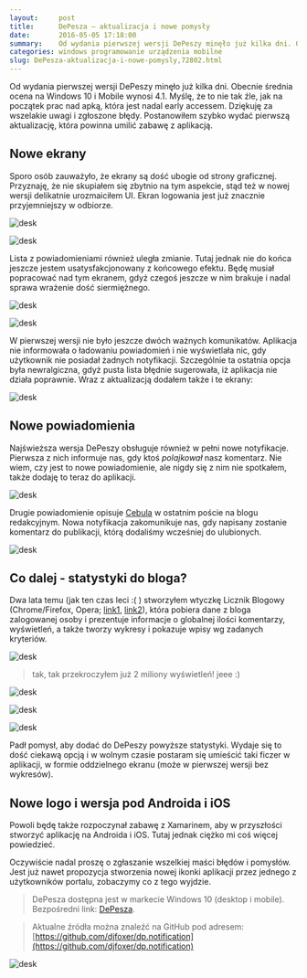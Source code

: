 ```yaml
---
layout:     post
title:      DePesza — aktualizacja i nowe pomysły
date:       2016-05-05 17:18:00
summary:    Od wydania pierwszej wersji DePeszy minęło już kilka dni. Obecnie średnia ocena na Windows 10 i Mobile wynosi 4.1. Myślę, że to nie tak źle, jak na początek prac nad apką, która jest nadal early accessem. Dziękuję za wszelakie uwagi i zgłoszone błędy. Postanowiłem szybko wydać pierwszą aktualizację, która powinna umilić zabawę z aplikacją.Nowe ekrany Sporo osób zauważyło, że ekrany są dość ubogie ...
categories: windows programowanie urządzenia mobilne
slug: DePesza-aktualizacja-i-nowe-pomysly,72802.html
---
```




Od wydania pierwszej wersji DePeszy minęło już kilka dni. Obecnie średnia ocena na Windows 10 i Mobile wynosi 4.1. Myślę, że to nie tak źle, jak na początek prac nad apką, która jest nadal early accessem. Dziękuję za wszelakie uwagi i zgłoszone błędy. Postanowiłem szybko wydać pierwszą aktualizację, która powinna umilić zabawę z aplikacją.



## Nowe ekrany
 


Sporo osób zauważyło, że ekrany są dość ubogie od strony graficznej. Przyznaję, że nie skupiałem się zbytnio na tym aspekcie, stąd też w nowej wersji delikatnie urozmaiciłem UI. Ekran logowania jest już znacznie przyjemniejszy w odbiorze. 


![desk](https://raw.githubusercontent.com/djfoxer/djfoxer.github.io/master/_img/2016-5-5-_43_/g_-_608x405_-_-_72802x20160504002600_2.PNG)


![desk](https://raw.githubusercontent.com/djfoxer/djfoxer.github.io/master/_img/2016-5-5-_43_/g_-_608x405_-_-_72802x20160504002558_0.png)



Lista z powiadomieniami również uległa zmianie. Tutaj jednak nie do końca jeszcze jestem usatysfakcjonowany z końcowego efektu. Będę musiał popracować nad tym ekranem, gdyż czegoś jeszcze w nim brakuje i nadal sprawa wrażenie dość siermiężnego. 


![desk](https://raw.githubusercontent.com/djfoxer/djfoxer.github.io/master/_img/2016-5-5-_43_/g_-_608x405_-_-_72802x20160504002600_1.PNG)


![desk](https://raw.githubusercontent.com/djfoxer/djfoxer.github.io/master/_img/2016-5-5-_43_/g_-_608x405_-_-_72802x20160504002600_0.png)


W pierwszej wersji nie było jeszcze dwóch ważnych komunikatów. Aplikacja nie informowała o ładowaniu powiadomień i nie wyświetlała nic, gdy użytkownik nie posiadał żadnych notyfikacji. Szczególnie ta ostatnia opcja była newralgiczna, gdyż pusta lista błędnie sugerowała, iż aplikacja nie działa poprawnie. Wraz z aktualizacją dodałem także i te ekrany:


![desk](https://raw.githubusercontent.com/djfoxer/djfoxer.github.io/master/_img/2016-5-5-_43_/g_-_608x405_-_-_72802x20160504003804_0.png)




## Nowe powiadomienia


Najświeższa wersja DePeszy obsługuje również w pełni nowe notyfikacje. Pierwsza z nich informuje nas, gdy ktoś  *polajkował*  nasz komentarz. Nie wiem, czy jest to nowe powiadomienie, ale nigdy się z nim nie spotkałem, także dodaję to teraz do aplikacji.


![desk](https://raw.githubusercontent.com/djfoxer/djfoxer.github.io/master/_img/2016-5-5-_43_/g_-_608x405_-_-_72802x20160505150604_1.PNG)


Drugie powiadomienie opisuje [Cebula](http://www.dobreprogramy.pl/Cebula/Kilka-slow-z-deweloperskiego-podworka,72605.html) w ostatnim poście na blogu redakcyjnym. Nowa notyfikacja zakomunikuje nas, gdy napisany zostanie komentarz do publikacji, którą dodaliśmy wcześniej do ulubionych. 


![desk](https://raw.githubusercontent.com/djfoxer/djfoxer.github.io/master/_img/2016-5-5-_43_/g_-_608x405_-_-_72802x20160505150604_0.PNG)



## Co dalej - statystyki do bloga?

Dwa lata temu (jak ten czas leci :( ) stworzyłem wtyczkę  Licznik Blogowy (Chrome/Firefox, Opera; [link1](http://www.dobreprogramy.pl/djfoxer/Licznik-Blogowy-wtyczka-do-ChromeOperyFirefoxa-dla-kazdego-Blogera-portalu-aktualizacja-08.04.14-nowe-funkcjonalnosci-0.6,51846.html), [link2](http://www.dobreprogramy.pl/djfoxer/Licznik-Blogowy-wersja-0.6-czyli-wlasne-statystyki-i-wykresy-tuz-pod-reka,53496.html)), która pobiera dane z bloga zalogowanej osoby i prezentuje informacje o globalnej ilości komentarzy, wyświetleń, a także tworzy wykresy i pokazuje wpisy wg zadanych kryteriów.


![desk](https://raw.githubusercontent.com/djfoxer/djfoxer.github.io/master/_img/2016-5-5-_43_/g_-_608x405_-_-_72802x20160504012035_0.PNG)



> tak, tak przekroczyłem już 2 miliony wyświetleń! jeee :)


![desk](https://raw.githubusercontent.com/djfoxer/djfoxer.github.io/master/_img/2016-5-5-_43_/g_-_608x405_-_-_72802x20160504010628_0.png)


![desk](https://raw.githubusercontent.com/djfoxer/djfoxer.github.io/master/_img/2016-5-5-_43_/g_-_608x405_-_-_72802x20160504010628_1.png)


![desk](https://raw.githubusercontent.com/djfoxer/djfoxer.github.io/master/_img/2016-5-5-_43_/g_-_608x405_-_-_72802x20160504010628_2.png)



Padł pomysł, aby dodać do DePeszy powyższe statystyki. Wydaje się to dość ciekawą opcją i w wolnym czasie postaram się umieścić taki ficzer w aplikacji, w formie oddzielnego ekranu (może w pierwszej wersji bez wykresów).


## Nowe logo i wersja pod Androida i iOS


Powoli będę także rozpoczynał zabawę z Xamarinem, aby w przyszłości stworzyć aplikację na Androida i iOS. Tutaj jednak ciężko mi coś więcej powiedzieć.

Oczywiście nadal proszę o zgłaszanie wszelkiej maści błędów i pomysłów. Jest już nawet propozycja stworzenia nowej ikonki aplikacji przez jednego z użytkowników portalu,  zobaczymy co z tego wyjdzie.


> DePesza dostępna jest w markecie Windows 10 (desktop i mobile). Bezpośredni link: [DePesza](https://www.microsoft.com/pl-pl/store/apps/depesza/9nblggh4nvs2).


> Aktualne źródła można znaleźć na GitHub pod adresem:
> [https://github.com/djfoxer/dp.notification](https://github.com/djfoxer/dp.notification)

![desk](https://raw.githubusercontent.com/djfoxer/djfoxer.github.io/master/_img/2016-5-5-_43_/g_-_608x405_-_-_72802x20160504002610_0.png)
